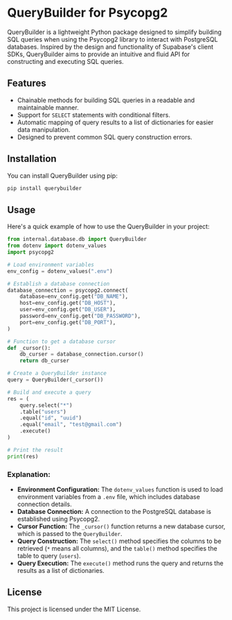 # QueryBuilder for Psycopg2

QueryBuilder is a lightweight Python package designed to simplify building SQL queries when using the Psycopg2 library to interact with PostgreSQL databases. Inspired by the design and functionality of Supabase's client SDKs, QueryBuilder aims to provide an intuitive and fluid API for constructing and executing SQL queries.

## Features

- Chainable methods for building SQL queries in a readable and maintainable manner.
- Support for `SELECT` statements with conditional filters.
- Automatic mapping of query results to a list of dictionaries for easier data manipulation.
- Designed to prevent common SQL query construction errors.

## Installation

You can install QueryBuilder using pip:

```bash
pip install querybuilder
```

## Usage

Here's a quick example of how to use the QueryBuilder in your project:

```python
from internal.database.db import QueryBuilder
from dotenv import dotenv_values
import psycopg2

# Load environment variables
env_config = dotenv_values(".env")

# Establish a database connection
database_connection = psycopg2.connect(
    database=env_config.get("DB_NAME"),
    host=env_config.get("DB_HOST"),
    user=env_config.get("DB_USER"),
    password=env_config.get("DB_PASSWORD"),
    port=env_config.get("DB_PORT"),
)

# Function to get a database cursor
def _cursor():
    db_curser = database_connection.cursor()
    return db_curser

# Create a QueryBuilder instance
query = QueryBuilder(_cursor())

# Build and execute a query
res = (
    query.select("*")
    .table("users")
    .equal("id", "uuid")
    .equal("email", "test@gmail.com")
    .execute()
)

# Print the result
print(res)
```

### Explanation:

- **Environment Configuration:** The `dotenv_values` function is used to load environment variables from a `.env` file, which includes database connection details.
- **Database Connection:** A connection to the PostgreSQL database is established using Psycopg2.
- **Cursor Function:** The `_cursor()` function returns a new database cursor, which is passed to the `QueryBuilder`.
- **Query Construction:** The `select()` method specifies the columns to be retrieved (`*` means all columns), and the `table()` method specifies the table to query (`users`).
- **Query Execution:** The `execute()` method runs the query and returns the results as a list of dictionaries.

## License

This project is licensed under the MIT License.
